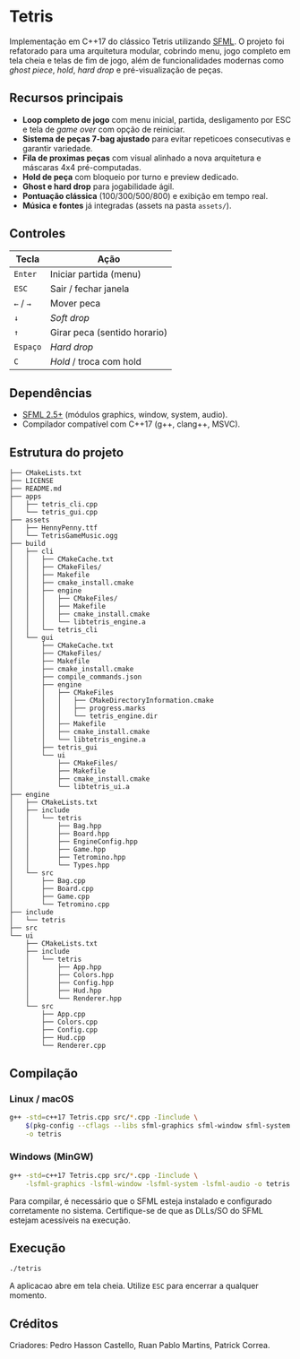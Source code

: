 # Tetris

Implementação em C++17 do clássico Tetris utilizando [SFML](https://www.sfml-dev.org/). O projeto foi refatorado para uma arquitetura modular, cobrindo menu, jogo completo em tela cheia e telas de fim de jogo, além de funcionalidades modernas como *ghost piece*, *hold*, *hard drop* e pré-visualização de peças.

## Recursos principais
- **Loop completo de jogo** com menu inicial, partida, desligamento por ESC e tela de *game over* com opção de reiniciar.
- **Sistema de peças 7-bag ajustado** para evitar repeticoes consecutivas e garantir variedade.
- **Fila de proximas peças** com visual alinhado a nova arquitetura e máscaras 4x4 pré-computadas.
- **Hold de peça** com bloqueio por turno e preview dedicado.
- **Ghost e hard drop** para jogabilidade ágil.
- **Pontuação clássica** (100/300/500/800) e exibição em tempo real.
- **Música e fontes** já integradas (assets na pasta `assets/`).

## Controles
| Tecla            | Ação                         |
|------------------|------------------------------|
| `Enter`          | Iniciar partida (menu)       |
| `ESC`            | Sair / fechar janela         |
| `←` / `→`        | Mover peca                   |
| `↓`              | *Soft drop*                  |
| `↑`              | Girar peca (sentido horario) |
| `Espaço`         | *Hard drop*                  |
| `C`              | *Hold* / troca com hold      |

## Dependências
- [SFML 2.5+](https://www.sfml-dev.org/) (módulos graphics, window, system, audio).
- Compilador compatível com C++17 (g++, clang++, MSVC).

## Estrutura do projeto
```
├── CMakeLists.txt
├── LICENSE
├── README.md
├── apps
│   ├── tetris_cli.cpp
│   └── tetris_gui.cpp
├── assets
│   ├── HennyPenny.ttf
│   └── TetrisGameMusic.ogg
├── build
│   ├── cli
│   │   ├── CMakeCache.txt
│   │   ├── CMakeFiles/
│   │   ├── Makefile
│   │   ├── cmake_install.cmake
│   │   ├── engine
│   │   │   ├── CMakeFiles/
│   │   │   ├── Makefile
│   │   │   ├── cmake_install.cmake
│   │   │   └── libtetris_engine.a
│   │   └── tetris_cli
│   └── gui
│       ├── CMakeCache.txt
│       ├── CMakeFiles/
│       ├── Makefile
│       ├── cmake_install.cmake
│       ├── compile_commands.json
│       ├── engine
│       │   ├── CMakeFiles
│       │   │   ├── CMakeDirectoryInformation.cmake
│       │   │   ├── progress.marks
│       │   │   └── tetris_engine.dir
│       │   ├── Makefile
│       │   ├── cmake_install.cmake
│       │   └── libtetris_engine.a
│       ├── tetris_gui
│       └── ui
│           ├── CMakeFiles/
│           ├── Makefile
│           ├── cmake_install.cmake
│           └── libtetris_ui.a
├── engine
│   ├── CMakeLists.txt
│   ├── include
│   │   └── tetris
│   │       ├── Bag.hpp
│   │       ├── Board.hpp
│   │       ├── EngineConfig.hpp
│   │       ├── Game.hpp
│   │       ├── Tetromino.hpp
│   │       └── Types.hpp
│   └── src
│       ├── Bag.cpp
│       ├── Board.cpp
│       ├── Game.cpp
│       └── Tetromino.cpp
├── include
│   └── tetris
├── src
└── ui
    ├── CMakeLists.txt
    ├── include
    │   └── tetris
    │       ├── App.hpp
    │       ├── Colors.hpp
    │       ├── Config.hpp
    │       ├── Hud.hpp
    │       └── Renderer.hpp
    └── src
        ├── App.cpp
        ├── Colors.cpp
        ├── Config.cpp
        ├── Hud.cpp
        └── Renderer.cpp
```

## Compilação
### Linux / macOS
```bash
g++ -std=c++17 Tetris.cpp src/*.cpp -Iinclude \
    $(pkg-config --cflags --libs sfml-graphics sfml-window sfml-system sfml-audio) \
    -o tetris
```

### Windows (MinGW)
```bash
g++ -std=c++17 Tetris.cpp src/*.cpp -Iinclude \
    -lsfml-graphics -lsfml-window -lsfml-system -lsfml-audio -o tetris.exe
```
Para compilar, é necessário que o SFML esteja instalado e configurado corretamente no sistema.
Certifique-se de que as DLLs/SO do SFML estejam acessíveis na execução.


## Execução
```bash
./tetris
```
A aplicacao abre em tela cheia. Utilize `ESC` para encerrar a qualquer momento.

## Créditos
Criadores: Pedro Hasson Castello, Ruan Pablo Martins, Patrick Correa.

